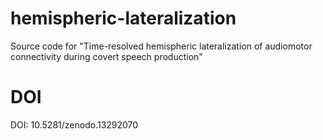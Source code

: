 # hemispheric-lateralization
Source code for "Time-resolved hemispheric lateralization of audiomotor connectivity during covert speech production"

# DOI

DOI: 10.5281/zenodo.13292070 
